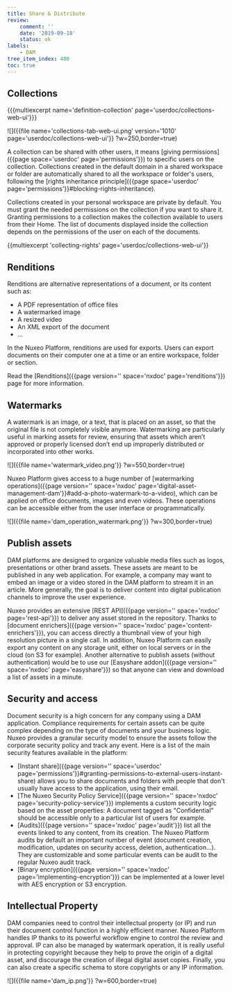 ```yaml
---
title: Share & Distribute
review:
    comment: ''
    date: '2019-09-18'
    status: ok
labels:
    - DAM
tree_item_index: 400
toc: true
---
```


## Collections

{{{multiexcerpt name='definition-collection' page='userdoc/collections-web-ui'}}}

![]({{file name='collections-tab-web-ui.png' version='1010' page='userdoc/collections-web-ui'}} ?w=250,border=true)

A collection can be shared with other users, it means [giving permissions]({{page space='userdoc' page='permissions'}}) to specific users on the collection. Collections created in the default domain in a shared workspace or folder are automatically shared to all the workspace or folder's users, following the [rights inheritance principle]({{page space='userdoc' page='permissions'}}#blocking-rights-inheritance).

Collections created in your personal workspace are private by default. You must grant the needed permissions on the collection if you want to share it. Granting permissions to a collection makes the collection available to users from their Home. The list of documents displayed inside the collection depends on the permissions of the user on each of the documents.

{{multiexcerpt 'collecting-rights' page='userdoc/collections-web-ui'}}

##  Renditions

Renditions are alternative representations of a document, or its content such as:

*   A PDF representation of office files
*   A watermarked image
*   A resized video
*   An XML export of the document
*   ...

In the Nuxeo Platform, renditions are used for exports. Users can export documents on their computer one at a time or an entire workspace, folder or section.

Read the [Renditions]({{page version='' space='nxdoc' page='renditions'}}) page for more information.

##  Watermarks

A watermark is an image, or a text, that is placed on an asset, so that the original file is not completely visible anymore. Watermarking are particularly useful in marking assets for review, ensuring that assets which aren’t approved or properly licensed don’t end up improperly distributed or incorporated into other works.

![]({{file name='watermark_video.png'}} ?w=550,border=true)

Nuxeo Platform gives access to a huge number of [watermarking operations]({{page version='' space='nxdoc' page='digital-asset-management-dam'}}#add-a-photo-watermark-to-a-video), which can be applied on office documents, images and even videos. These operations can be accessible either from the user interface or programmatically.

![]({{file name='dam_operation_watermark.png'}} ?w=300,border=true)

## Publish assets

 DAM platforms are designed to organize valuable media files such as logos, presentations or other brand assets. These assets are meant to be published in any web application. For example, a company may want to embed an image or a video stored in the DAM platform to stream it in an article. More generally, the goal is to deliver content into digital publication channels to improve the user experience.

 Nuxeo provides an extensive [REST API]({{page version='' space='nxdoc' page='rest-api'}}) to deliver any asset stored in the repository. Thanks to [document enrichers]({{page version='' space='nxdoc' page='content-enrichers'}}), you can access directly a thumbnail view of your high resolution picture in a single call. In addition, Nuxeo Platform can easily export any content on any storage unit, either on local servers or in the cloud (on S3 for example). Another alternative to publish assets (without authentication) would be to use our [Easyshare addon]({{page version='' space='nxdoc' page='easyshare'}}) so that anyone can view and download a list of assets in a minute.

## Security and access

Document security is a high concern for any company using a DAM application. Compliance requirements for certain assets can be quite complex depending on the type of documents and your business logic. Nuxeo provides a granular security model to ensure the assets follow the corporate security policy and track any event. Here is a list of the main security features available in the platform:

- [Instant share]({{page version='' space='userdoc' page='permissions'}}#granting-permissions-to-external-users-instant-share) allows you to share documents and folders with people that don't usually have access to the application, using their email.
- [The Nuxeo Security Policy Service]({{page version='' space='nxdoc' page='security-policy-service'}}) implements a custom security logic based on the asset properties: A document tagged as "Confidential" should be accessible only to a particular list of users for example.
- [Audits]({{page version='' space='nxdoc' page='audit'}}) list all the events linked to any content, from its creation. The Nuxeo Platform audits by default an important number of event (document creation, modification, updates on security access, deletion, authentication...). They are customizable and some particular events can be audit to the regular Nuxeo audit track.
- [Binary encryption]({{page version='' space='nxdoc' page='implementing-encryption'}}) can be implemented at a lower level with AES encryption or S3 encryption.

## Intellectual Property

DAM companies need to control their intellectual property (or IP) and run their document control function in a highly efficient manner. Nuxeo Platform handles IP thanks to its powerful workflow engine to control the review and approval. IP can also be managed by watermark operation, it is really useful in protecting copyright because they help to prove the origin of a digital asset, and discourage the creation of illegal digital asset copies. Finally, you can also create a specific schema to store copyrights or any IP information.

![]({{file name='dam_ip.png'}} ?w=600,border=true)
